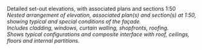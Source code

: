 <span class="transform-to-uppercase">Detailed set-out elevations, with associated plans and sections <span class="highlight-red">1:50</span></span><br>_Nested arrangement of elevation, associated plan(s) and section(s) at <span class="highlight-red">1:50</span>, showing typical and special conditions of the façade._<br>_Includes cladding, windows, curtain walling, shopfronts, roofing._<br>_Shows typical configurations and composite interface with roof, ceilings, floors and internal partitions._
